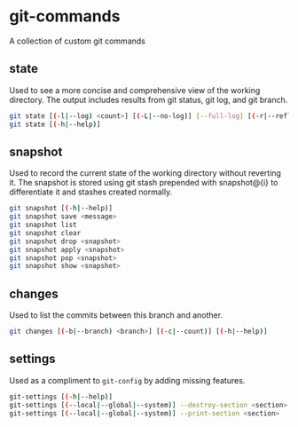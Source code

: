 # git-commands

A collection of custom git commands

## state

Used to see a more concise and comprehensive view of the working directory. The output includes results from git status, git log, and git branch.

```bash
git state [(-l|--log) <count>] [(-L|--no-log)] [--full-log] [(-r|--reflog) <count>] [(-R|--no-reflog)] [--full-reflog] [(-s|--status)] [(-S|--no-status)] [(-b|--branches)] [(-B|--no-branches)] [(-t|--stashes)] [(-T|--no-stashes)] [(-e|--show-empty)] [(-c|--color)] [(-C|--no-color)] [(-p|--pretty)]
git state [(-h|--help)]
```

## snapshot

Used to record the current state of the working directory without reverting it. The snapshot is stored using git stash prepended with snapshot@{i} to differentiate it and stashes created normally.

```bash
git snapshot [(-h|--help)]
git snapshot save <message>
git snapshot list
git snapshot clear
git snapshot drop <snapshot>
git snapshot apply <snapshot>
git snapshot pop <snapshot>
git snapshot show <snapshot>
```

## changes

Used to list the commits between this branch and another.

```bash
git changes [(-b|--branch) <branch>] [(-c|--count)] [(-h|--help)]
```

## settings

Used as a compliment to `git-config` by adding missing features.

```bash
git-settings [(-h|--help)]  
git-settings [(--local|--global|--system)] --destroy-section <section>  
git-settings [(--local|--global|--system)] --print-section <section>
```
